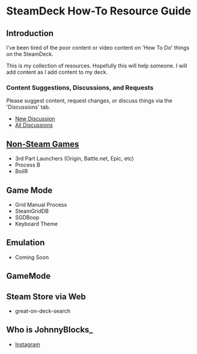 # SteamDeck How-To Resource Guide

## Introduction
I've been tired of the poor content or video content on 'How To Do' things on the SteamDeck.

This is my collection of resources.  Hopefully this will help someone.
I will add content as I add content to my deck.

### Content Suggestions, Discussions, and Requests
Please suggest content, request changes, or discuss things via the 'Discussions' tab.  
- [New Discussion](https://github.com/JohnnyBlocks/SteamDeck/discussions/new)
- [All Discussions](https://github.com/JohnnyBlocks/SteamDeck/discussions)

## [Non-Steam Games](launchers.md)
- 3rd Part Launchers (Origin, Battle.net, Epic, etc)
- Process B
- BoilR

## Game Mode
- Grid Manual Process
- SteamGridDB
- SGDBoop
- Keyboard Theme

## Emulation
- Coming Soon

## GameMode 

## Steam Store via Web
- great-on-deck-search 

## Who is JohnnyBlocks_
- [Instagram](https://instagram.com/JohnnyBlocks_)
